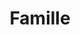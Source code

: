 ---
tags: service
title: Famille
price: 220 €
description: Séance pour la famille ou les amis jusqu'à 4 personnes, en extérieur ou en studio. 30 euros en supplément par personne au-delà de 4 (hormis enfant jusqu'à 2 ans)
---